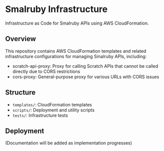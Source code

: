 # Smalruby Infrastructure

Infrastructure as Code for Smalruby APIs using AWS CloudFormation.

## Overview

This repository contains AWS CloudFormation templates and related infrastructure configurations for managing Smalruby APIs, including:

- scratch-api-proxy: Proxy for calling Scratch APIs that cannot be called directly due to CORS restrictions
- cors-proxy: General-purpose proxy for various URLs with CORS issues

## Structure

- `templates/`: CloudFormation templates
- `scripts/`: Deployment and utility scripts
- `tests/`: Infrastructure tests

## Deployment

(Documentation will be added as implementation progresses)